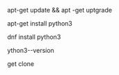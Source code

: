 apt-get update && apt -get uptgrade

apt-get install python3


dnf install python3


ython3--version


get clone


 





